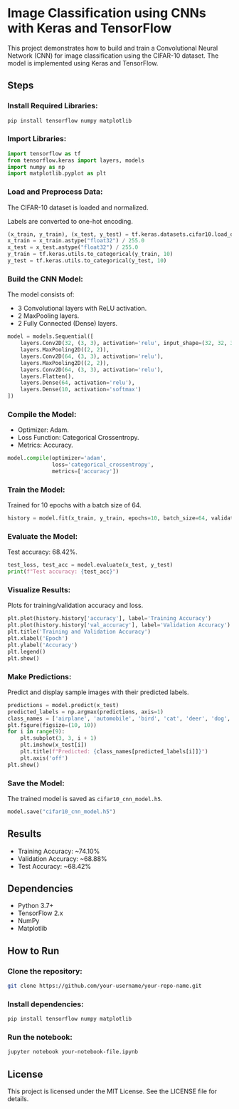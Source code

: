 # Image Classification using CNNs with Keras and TensorFlow
This project demonstrates how to build and train a Convolutional Neural Network (CNN) for image classification using the CIFAR-10 dataset. The model is implemented using Keras and TensorFlow.

## Steps

### Install Required Libraries:
```bash
pip install tensorflow numpy matplotlib
```

### Import Libraries:
```python
import tensorflow as tf
from tensorflow.keras import layers, models
import numpy as np
import matplotlib.pyplot as plt
```

### Load and Preprocess Data:
The CIFAR-10 dataset is loaded and normalized.

Labels are converted to one-hot encoding.

```python
(x_train, y_train), (x_test, y_test) = tf.keras.datasets.cifar10.load_data()
x_train = x_train.astype("float32") / 255.0
x_test = x_test.astype("float32") / 255.0
y_train = tf.keras.utils.to_categorical(y_train, 10)
y_test = tf.keras.utils.to_categorical(y_test, 10)
```

### Build the CNN Model:
The model consists of:
- 3 Convolutional layers with ReLU activation.
- 2 MaxPooling layers.
- 2 Fully Connected (Dense) layers.

```python
model = models.Sequential([
    layers.Conv2D(32, (3, 3), activation='relu', input_shape=(32, 32, 3)),
    layers.MaxPooling2D((2, 2)),
    layers.Conv2D(64, (3, 3), activation='relu'),
    layers.MaxPooling2D((2, 2)),
    layers.Conv2D(64, (3, 3), activation='relu'),
    layers.Flatten(),
    layers.Dense(64, activation='relu'),
    layers.Dense(10, activation='softmax')
])
```

### Compile the Model:
- Optimizer: Adam.
- Loss Function: Categorical Crossentropy.
- Metrics: Accuracy.

```python
model.compile(optimizer='adam',
              loss='categorical_crossentropy',
              metrics=['accuracy'])
```

### Train the Model:
Trained for 10 epochs with a batch size of 64.

```python
history = model.fit(x_train, y_train, epochs=10, batch_size=64, validation_split=0.2)
```

### Evaluate the Model:
Test accuracy: 68.42%.

```python
test_loss, test_acc = model.evaluate(x_test, y_test)
print(f"Test accuracy: {test_acc}")
```

### Visualize Results:
Plots for training/validation accuracy and loss.

```python
plt.plot(history.history['accuracy'], label='Training Accuracy')
plt.plot(history.history['val_accuracy'], label='Validation Accuracy')
plt.title('Training and Validation Accuracy')
plt.xlabel('Epoch')
plt.ylabel('Accuracy')
plt.legend()
plt.show()
```

### Make Predictions:
Predict and display sample images with their predicted labels.

```python
predictions = model.predict(x_test)
predicted_labels = np.argmax(predictions, axis=1)
class_names = ['airplane', 'automobile', 'bird', 'cat', 'deer', 'dog', 'frog', 'horse', 'ship', 'truck']
plt.figure(figsize=(10, 10))
for i in range(9):
    plt.subplot(3, 3, i + 1)
    plt.imshow(x_test[i])
    plt.title(f"Predicted: {class_names[predicted_labels[i]]}")
    plt.axis('off')
plt.show()
```

### Save the Model:
The trained model is saved as `cifar10_cnn_model.h5`.

```python
model.save("cifar10_cnn_model.h5")
```

## Results
- Training Accuracy: ~74.10%
- Validation Accuracy: ~68.88%
- Test Accuracy: ~68.42%

## Dependencies
- Python 3.7+
- TensorFlow 2.x
- NumPy
- Matplotlib

## How to Run

### Clone the repository:
```bash
git clone https://github.com/your-username/your-repo-name.git
```

### Install dependencies:
```bash
pip install tensorflow numpy matplotlib
```

### Run the notebook:
```bash
jupyter notebook your-notebook-file.ipynb
```

## License
This project is licensed under the MIT License. See the LICENSE file for details.
